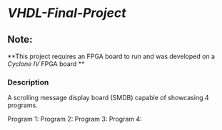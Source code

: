 # *VHDL-Final-Project*

## Note:
**This project requires an FPGA board to run
and was developed on a _Cyclone IV_ FPGA board **

### Description
A scrolling message display board (SMDB) capable of showcasing 4 programs.

Program 1:
Program 2:
Program 3:
Program 4:
